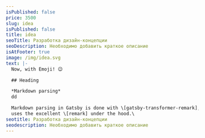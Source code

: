 ```yaml
---
isPublished: false
price: 3500
slug: idea
isPublished: false
title: idea
seoTitle: Разработка дизайн-концепции
seoDescription: Необходимо добавить краткое описание
isAtFooter: true
image: /img/idea.svg
text: |-
  Now, with Emoji! 😉

  ## Heading

  *Markdown parsing*
  dd

  Markdown parsing in Gatsby is done with \[gatsby-transformer-remark], which
  uses the excellent \[remark] under the hood.\
seotitle: Разработка дизайн-концепции
seodescription: Необходимо добавить краткое описание
---
```

